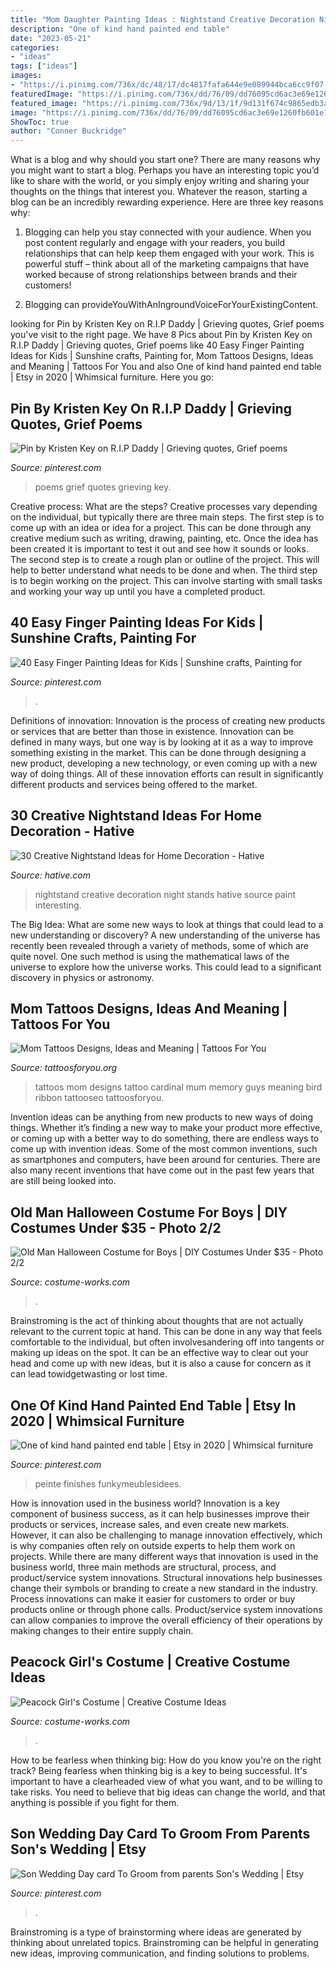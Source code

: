 ```yaml
---
title: "Mom Daughter Painting Ideas : Nightstand Creative Decoration Night Stands Hative Source Paint Interesting"
description: "One of kind hand painted end table"
date: "2023-05-21"
categories:
- "ideas"
tags: ["ideas"]
images:
- "https://i.pinimg.com/736x/dc/48/17/dc4817fafa644e9e089944bca6cc9f07.jpg"
featuredImage: "https://i.pinimg.com/736x/dd/76/09/dd76095cd6ac3e69e1260fb601e7bc36.jpg"
featured_image: "https://i.pinimg.com/736x/9d/13/1f/9d131f674c9865edb3a1c3cc5f0d336b.jpg"
image: "https://i.pinimg.com/736x/dd/76/09/dd76095cd6ac3e69e1260fb601e7bc36.jpg"
ShowToc: true
author: "Conner Buckridge"
---
```



What is a blog and why should you start one?
There are many reasons why you might want to start a blog. Perhaps you have an interesting topic you’d like to share with the world, or you simply enjoy writing and sharing your thoughts on the things that interest you. Whatever the reason, starting a blog can be an incredibly rewarding experience. Here are three key reasons why: 
1) Blogging can help you stay connected with your audience. When you post content regularly and engage with your readers, you build relationships that can help keep them engaged with your work. This is powerful stuff – think about all of the marketing campaigns that have worked because of strong relationships between brands and their customers! 

2) Blogging can provideYouWithAnIngroundVoiceForYourExistingContent.

	

		
looking for Pin by Kristen Key on R.I.P Daddy | Grieving quotes, Grief poems you've visit to the right page. We have 8 Pics about Pin by Kristen Key on R.I.P Daddy | Grieving quotes, Grief poems like 40 Easy Finger Painting Ideas for Kids | Sunshine crafts, Painting for, Mom Tattoos Designs, Ideas and Meaning | Tattoos For You and also One of kind hand painted end table | Etsy in 2020 | Whimsical furniture. Here you go:
		
    
## Pin By Kristen Key On R.I.P Daddy | Grieving Quotes, Grief Poems

<img loading=lazy src="https://i.pinimg.com/736x/ea/d1/95/ead195cfa2af36d53b3da455af6f2c59.jpg" onerror="this.onerror=null;this.src='https://tse2.mm.bing.net/th?id=OIP.vpoc1FpKRCiTTI56lLdvoQHaMW&amp;pid=15.1';" alt="Pin by Kristen Key on R.I.P Daddy | Grieving quotes, Grief poems">

_Source: pinterest.com_

>poems grief quotes grieving key. 

	

Creative process: What are the steps?
Creative processes vary depending on the individual, but typically there are three main steps. The first step is to come up with an idea or idea for a project. This can be done through any creative medium such as writing, drawing, painting, etc. Once the idea has been created it is important to test it out and see how it sounds or looks. The second step is to create a rough plan or outline of the project. This will help to better understand what needs to be done and when. The third step is to begin working on the project. This can involve starting with small tasks and working your way up until you have a completed product.

    
## 40 Easy Finger Painting Ideas For Kids | Sunshine Crafts, Painting For

<img loading=lazy src="https://i.pinimg.com/736x/dc/48/17/dc4817fafa644e9e089944bca6cc9f07.jpg" onerror="this.onerror=null;this.src='https://tse3.mm.bing.net/th?id=OIP.KAj7smmYcbMsuH9nC7nPEAHaLH&amp;pid=15.1';" alt="40 Easy Finger Painting Ideas for Kids | Sunshine crafts, Painting for">

_Source: pinterest.com_

>. 

	

Definitions of innovation:
Innovation is the process of creating new products or services that are better than those in existence. Innovation can be defined in many ways, but one way is by looking at it as a way to improve something existing in the market. This can be done through designing a new product, developing a new technology, or even coming up with a new way of doing things. All of these innovation efforts can result in significantly different products and services being offered to the market.

    
## 30 Creative Nightstand Ideas For Home Decoration - Hative

<img loading=lazy src="http://hative.com/wp-content/uploads/2014/06/nightstand-ideas/26-creative-nightstand-ideas.jpg" onerror="this.onerror=null;this.src='https://tse1.mm.bing.net/th?id=OIP.Kpn5D3Uffo6GMB_cUI4ZAAHaJ4&amp;pid=15.1';" alt="30 Creative Nightstand Ideas for Home Decoration - Hative">

_Source: hative.com_

>nightstand creative decoration night stands hative source paint interesting. 

	

The Big Idea: What are some new ways to look at things that could lead to a new understanding or discovery?
A new understanding of the universe has recently been revealed through a variety of methods, some of which are quite novel. One such method is using the mathematical laws of the universe to explore how the universe works. This could lead to a significant discovery in physics or astronomy.

    
## Mom Tattoos Designs, Ideas And Meaning | Tattoos For You

<img loading=lazy src="http://www.tattoosforyou.org/wp-content/uploads/2013/10/Mom-Tattoos-For-Men.jpg" onerror="this.onerror=null;this.src='https://tse1.mm.bing.net/th?id=OIP.L3S7JZlE9ZeLXUglwl-sRwHaJ4&amp;pid=15.1';" alt="Mom Tattoos Designs, Ideas and Meaning | Tattoos For You">

_Source: tattoosforyou.org_

>tattoos mom designs tattoo cardinal mum memory guys meaning bird ribbon tattooseo tattoosforyou. 

	

Invention ideas can be anything from new products to new ways of doing things. Whether it’s finding a new way to make your product more effective, or coming up with a better way to do something, there are endless ways to come up with invention ideas. Some of the most common inventions, such as smartphones and computers, have been around for centuries. There are also many recent inventions that have come out in the past few years that are still being looked into.

    
## Old Man Halloween Costume For Boys | DIY Costumes Under $35 - Photo 2/2

<img loading=lazy src="https://photos.costume-works.com/full/oldjohn2f.jpg" onerror="this.onerror=null;this.src='https://tse2.mm.bing.net/th?id=OIP.R-ReodV4JF7PBY01v8nAyQHaP5&amp;pid=15.1';" alt="Old Man Halloween Costume for Boys | DIY Costumes Under $35 - Photo 2/2">

_Source: costume-works.com_

>. 

	

Brainstroming is the act of thinking about thoughts that are not actually relevant to the current topic at hand. This can be done in any way that feels comfortable to the individual, but often involvesandering off into tangents or making up ideas on the spot. It can be an effective way to clear out your head and come up with new ideas, but it is also a cause for concern as it can lead towidgetwasting or lost time.

    
## One Of Kind Hand Painted End Table | Etsy In 2020 | Whimsical Furniture

<img loading=lazy src="https://i.pinimg.com/736x/dd/76/09/dd76095cd6ac3e69e1260fb601e7bc36.jpg" onerror="this.onerror=null;this.src='https://tse1.mm.bing.net/th?id=OIP.KWKE3ebcUaBdex6KM6TuowHaJ3&amp;pid=15.1';" alt="One of kind hand painted end table | Etsy in 2020 | Whimsical furniture">

_Source: pinterest.com_

>peinte finishes funkymeublesidees. 

	

How is innovation used in the business world?
Innovation is a key component of business success, as it can help businesses improve their products or services, increase sales, and even create new markets. However, it can also be challenging to manage innovation effectively, which is why companies often rely on outside experts to help them work on projects. 
While there are many different ways that innovation is used in the business world, three main methods are structural, process, and product/service system innovations. Structural innovations help businesses change their symbols or branding to create a new standard in the industry. Process innovations can make it easier for customers to order or buy products online or through phone calls. Product/service system innovations can allow companies to improve the overall efficiency of their operations by making changes to their entire supply chain.

    
## Peacock Girl&#039;s Costume | Creative Costume Ideas

<img loading=lazy src="https://photos.costume-works.com/full/peacock_girl.jpg" onerror="this.onerror=null;this.src='https://tse1.mm.bing.net/th?id=OIP.L_WvVedEuc0f8LpmbjuocwHaNL&amp;pid=15.1';" alt="Peacock Girl&#039;s Costume | Creative Costume Ideas">

_Source: costume-works.com_

>. 

	

How to be fearless when thinking big: How do you know you're on the right track?
Being fearless when thinking big is a key to being successful. It's important to have a clearheaded view of what you want, and to be willing to take risks. You need to believe that big ideas can change the world, and that anything is possible if you fight for them.

    
## Son Wedding Day Card To Groom From Parents Son&#039;s Wedding | Etsy

<img loading=lazy src="https://i.pinimg.com/736x/9d/13/1f/9d131f674c9865edb3a1c3cc5f0d336b.jpg" onerror="this.onerror=null;this.src='https://tse3.mm.bing.net/th?id=OIP.7jpqUh43iR2ow0a1ixEPywHaJ3&amp;pid=15.1';" alt="Son Wedding Day card To Groom from parents Son&#039;s Wedding | Etsy">

_Source: pinterest.com_

>. 

	

Brainstroming is a type of brainstorming where ideas are generated by thinking about unrelated topics. Brainstroming can be helpful in generating new ideas, improving communication, and finding solutions to problems.

